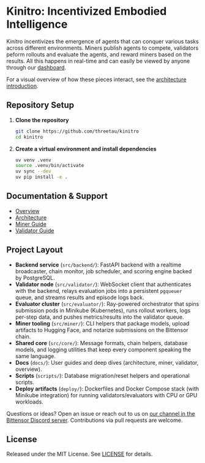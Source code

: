 # Kinitro: Incentivized Embodied Intelligence

Kinitro incentivizes the emergence of agents that can conquer various tasks across different environments. Miners publish agents to compete, validators peform rollouts and evaluate the agents, and reward miners based on the results. All this happens in real-time and can easily be viewed by anyone through our [dashboard](https://kinitro.ai/dashboard).

For a visual overview of how these pieces interact, see the [architecture introduction](docs/architecture/introduction.md).

## Repository Setup

1. **Clone the repository**

   ```bash
   git clone https://github.com/threetau/kinitro
   cd kinitro
   ```

2. **Create a virtual environment and install dependencies**

   ```bash
   uv venv .venv
   source .venv/bin/activate
   uv sync --dev
   uv pip install -e .
   ```

## Documentation & Support

- [Overview](https://kinitro.ai/docs/overview)
- [Architecture](https://kinitro.ai/docs/architecture/introduction)
- [Miner Guide](https://kinitro.ai/docs/miner)
- [Validator Guide](https://kinitro.ai/docs/validator)

## Project Layout

- **Backend service** (`src/backend/`): FastAPI backend with a realtime broadcaster, chain monitor, job scheduler, and scoring engine backed by PostgreSQL.
- **Validator node** (`src/validator/`): WebSocket client that authenticates with the backend, relays evaluation jobs into a persistent `pgqueuer` queue, and streams results and episode logs back.
- **Evaluator cluster** (`src/evaluator/`): Ray-powered orchestrator that spins submission pods in Minikube (Kubernetes), runs rollout workers, logs per-step data, and pushes metrics/results into the validator queue.
- **Miner tooling** (`src/miner/`): CLI helpers that package models, upload artifacts to Hugging Face, and notarize submissions on the Bittensor chain.
- **Shared core** (`src/core/`): Message formats, chain helpers, database models, and logging utilities that keep every component speaking the same language.
- **Docs** (`docs/`): User guides and deep dives (architecture, miner, validator, overview).
- **Scripts** (`scripts/`): Database migration/reset helpers and operational scripts.
- **Deploy artifacts** (`deploy/`): Dockerfiles and Docker Compose stack (with Minikube integration) for running validators/evaluators with CPU or GPU workloads.

Questions or ideas? Open an issue or reach out to us on [our channel in the Bittensor Discord server](https://discord.gg/96SdmpeMqG). Contributions via pull requests are welcome.

## License

Released under the MIT License. See [LICENSE](LICENSE) for details.
